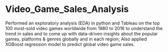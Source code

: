 # Video_Game_Sales_Analysis

Performed an exploratory analysis (EDA) in python and Tableau on the top 100 most-sold video games worldwide from 1980 to 2016 to understand the trend in sales and to come up with data-driven insights about the popular games, platforms & genres globally and in each region; Also applied XGBoost regression model to predict global video game sales.
